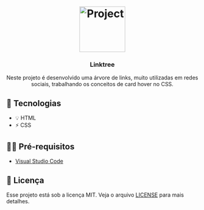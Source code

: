 <h1 align="center">
  <img alt="Project" src="https://64.media.tumblr.com/94a8316d3d76e2cb114a189afd9c8dba/tumblr_mxxd9r6Wle1t0hq1jo1_500.gifv" width="120px" />
</h1>

<h3 align="center">
  Linktree
</h3>

<p align="center">Neste projeto é desenvolvido uma árvore de links, muito utilizadas em redes sociais, trabalhando os conceitos de card hover no CSS.</p>

## 🚀 Tecnologias

- 💡 HTML
- ⚡ CSS 

## ✋🏻 Pré-requisitos

- [Visual Studio Code](https://code.visualstudio.com/)

## 📝 Licença

Esse projeto está sob a licença MIT. Veja o arquivo [LICENSE](LICENSE.md) para mais detalhes.
